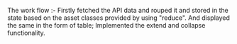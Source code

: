 The work flow :- Firstly fetched the API data and rouped it and stored in the state based on the asset classes provided by using "reduce". And displayed the same in the form of table; Implemented the extend and collapse functionality.
